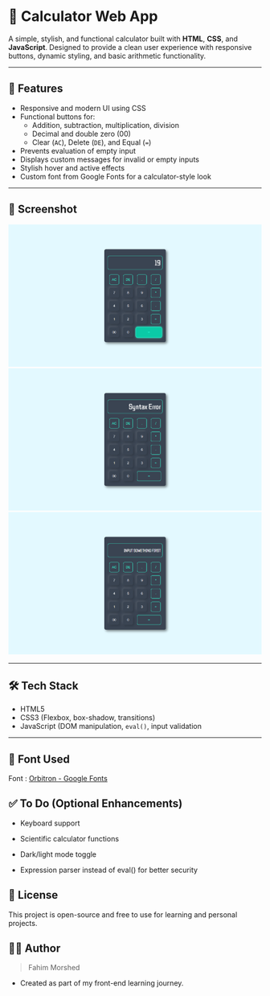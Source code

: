# 🧮 Calculator Web App

A simple, stylish, and functional calculator built with **HTML**, **CSS**, and **JavaScript**. Designed to provide a clean user experience with responsive buttons, dynamic styling, and basic arithmetic functionality.

---

## 🚀 Features

- Responsive and modern UI using CSS
- Functional buttons for:
  - Addition, subtraction, multiplication, division
  - Decimal and double zero (00)
  - Clear (`AC`), Delete (`DE`), and Equal (`=`)
- Prevents evaluation of empty input
- Displays custom messages for invalid or empty inputs
- Stylish hover and active effects
- Custom font from Google Fonts for a calculator-style look

---

## 📸 Screenshot

![Calculator Screenshot](./imgC/Screenshot%202025-06-18%20035022.png)
![Calculator Screenshot](./imgC/Screenshot%202025-06-18%20035044.png)
![Calculator Screenshot](./imgC/Screenshot%202025-06-18%20035050.png)




---

## 🛠️ Tech Stack

- HTML5
- CSS3 (Flexbox, box-shadow, transitions)
- JavaScript (DOM manipulation, `eval()`, input validation

---


## 🎨 Font Used

Font : [Orbitron - Google Fonts](https://fonts.google.com/specimen/Orbitron)  

## ✅ To Do (Optional Enhancements)
- Keyboard support

- Scientific calculator functions

- Dark/light mode toggle

- Expression parser instead of eval() for better security

## 📄 License
This project is open-source and free to use for learning and personal projects.

## 👨‍💻 Author
>Fahim Morshed

- Created as part of my front-end learning journey.